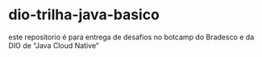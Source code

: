 # dio-trilha-java-basico
este repositorio é para entrega de desafios no botcamp do Bradesco e da DIO de "Java Cloud Native"
